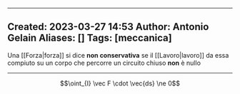 
---
 Created: 2023-03-27 14:53
 Author: Antonio Gelain
 Aliases: []
 Tags: [meccanica]
---

Una [[Forza|forza]] si dice **non conservativa** se il [[Lavoro|lavoro]] da essa compiuto su un corpo che percorre un circuito chiuso **non** è nullo

---

$$\oint_{I} \vec F \cdot \vec{ds} \ne 0$$